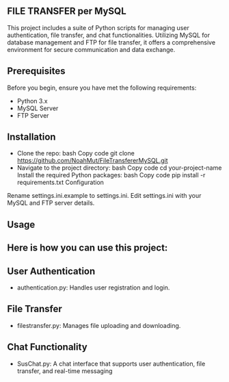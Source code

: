## FILE TRANSFER per MySQL

This project includes a suite of Python scripts for managing user authentication, file transfer, and chat functionalities. Utilizing MySQL for database management and FTP for file transfer, it offers a comprehensive environment for secure communication and data exchange.

## Prerequisites

Before you begin, ensure you have met the following requirements:

- Python 3.x
- MySQL Server
- FTP Server
## Installation

- Clone the repo:
bash
Copy code
git clone https://github.com/NoahMut/FileTransfererMySQL.git
- Navigate to the project directory:
bash
Copy code
cd your-project-name
Install the required Python packages:
bash
Copy code
pip install -r requirements.txt
Configuration

Rename settings.ini.example to settings.ini.
Edit settings.ini with your MySQL and FTP server details.
## Usage

## Here is how you can use this project:

## User Authentication
- authentication.py: Handles user registration and login.
## File Transfer
- filestransfer.py: Manages file uploading and downloading.
## Chat Functionality
- SusChat.py: A chat interface that supports user authentication, file transfer, and real-time messaging
